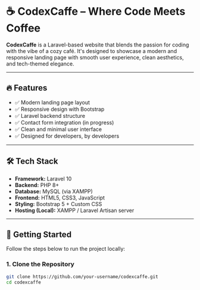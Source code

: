 
# ☕ CodexCaffe – Where Code Meets Coffee

**CodexCaffe** is a Laravel-based website that blends the passion for coding with the vibe of a cozy café. It's designed to showcase a modern and responsive landing page with smooth user experience, clean aesthetics, and tech-themed elegance.

---

## 🔥 Features

- ✅ Modern landing page layout
- ✅ Responsive design with Bootstrap
- ✅ Laravel backend structure
- ✅ Contact form integration (in progress)
- ✅ Clean and minimal user interface
- ✅ Designed for developers, by developers

---

## 🛠️ Tech Stack

- **Framework:** Laravel 10
- **Backend:** PHP 8+
- **Database:** MySQL (via XAMPP)
- **Frontend:** HTML5, CSS3, JavaScript
- **Styling:** Bootstrap 5 + Custom CSS
- **Hosting (Local):** XAMPP / Laravel Artisan server

---

## 🚀 Getting Started

Follow the steps below to run the project locally:

### 1. Clone the Repository
```bash
git clone https://github.com/your-username/codexcaffe.git
cd codexcaffe
